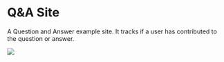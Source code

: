 Q&A Site
=======

A Question and Answer example site. It tracks if a user has contributed to the question or answer.

![](https://raw.github.com/xeraseth/qa-site/master/tests.png)
